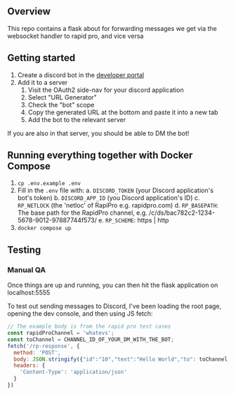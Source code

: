 ## Overview
This repo contains a flask about for forwarding messages we get via the websocket handler to rapid pro, and vice versa

## Getting started
1. Create a discord bot in the [developer portal](https://discord.com/developers/applications)
2. Add it to a server
    1. Visit the OAuth2 side-nav for your discord application
    2. Select "URL Generator"
    3. Check the "bot" scope
    4. Copy the generated URL at the bottom and paste it into a new tab
    5. Add the bot to the relevant server

If you are also in that server, you should be able to DM the bot!

## Running everything together with Docker Compose
1. `cp .env.example .env`
2. Fill in the `.env` file with:
  a. `DISCORD_TOKEN` (your Discord application's bot's token)
  b. `DISCORD_APP_ID` (you Discord application's ID)
  c. `RP_NETLOCK` (the 'netloc' of RapiPro e.g. rapidpro.com)
  d. `RP_BASEPATH`: The base path for the RapidPro channel, e.g. /c/ds/bac782c2-1234-5678-9012-97887744f573/
  e. `RP_SCHEME`: https | http
3. `docker compose up`

## Testing
### Manual QA

Once things are up and running, you can then hit the flask application on localhost:5555

To test out sending messages to Discord, I've been loading the root page, opening the dev console, and then using JS fetch:

```javascript
// The example body is from the rapid pro test cases
const rapidProChannel = 'whatevs';
const toChannel = CHANNEL_ID_OF_YOUR_DM_WITH_THE_BOT;
fetch('/rp-response', {
  method: 'POST',
  body: JSON.stringify({"id":"10","text":"Hello World","to": toChannel,"channel":rapidProChannel,"attachments":["https://foo.bar/image.jpg"],"quick_replies":["hello","world"]}),
  headers: {
    'Content-Type': 'application/json'
  }
})
```
